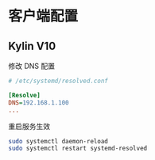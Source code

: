 # 客户端配置

## Kylin V10

修改 DNS 配置

```ini
# /etc/systemd/resolved.conf

[Resolve]
DNS=192.168.1.100
...
```

重启服务生效

```sh
sudo systemctl daemon-reload
sudo systemctl restart systemd-resolved
```
